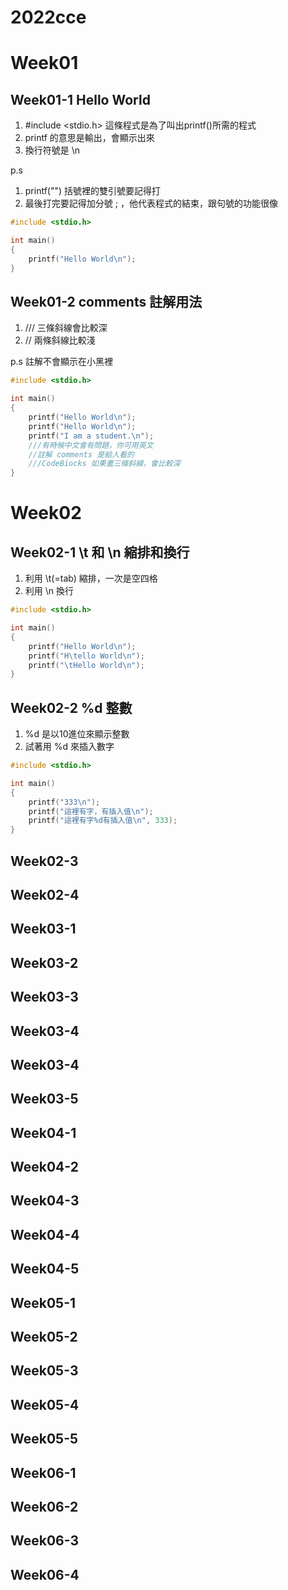 # 2022cce

# Week01
## Week01-1 Hello World
1. #include <stdio.h> 這條程式是為了叫出printf()所需的程式
2. printf 的意思是輸出，會顯示出來
3. 換行符號是 \n

p.s
1. printf("") 括號裡的雙引號要記得打
2. 最後打完要記得加分號 ; ，他代表程式的結束，跟句號的功能很像
```cpp
#include <stdio.h>

int main()
{
    printf("Hello World\n");
}
```

## Week01-2 comments 註解用法
1. /// 三條斜線會比較深
2. // 兩條斜線比較淺

p.s 註解不會顯示在小黑裡
```cpp
#include <stdio.h>

int main()
{
    printf("Hello World\n");
    printf("Hello World\n");
    printf("I am a student.\n");
    ///有時候中文會有問題，你可用英文
    //註解 comments 是給人看的
    ///CodeBiocks 如果畫三條斜線，會比較深
}
```

# Week02
## Week02-1 \t 和 \n 縮排和換行
1. 利用 \t(=tab) 縮排，一次是空四格
2. 利用 \n 換行
```cpp
#include <stdio.h>

int main()
{
    printf("Hello World\n");
    printf("H\tello World\n");
    printf("\tHello World\n");
}
```

## Week02-2 %d 整數
1. %d 是以10進位來顯示整數
2. 試著用 %d 來插入數字
```cpp
#include <stdio.h>

int main()
{
    printf("333\n");
    printf("這裡有字，有插入值\n");
    printf("這裡有字%d有插入值\n", 333);
}
```

## Week02-3 

## Week02-4

## Week03-1

## Week03-2

## Week03-3

## Week03-4

## Week03-4

## Week03-5

## Week04-1

## Week04-2

## Week04-3

## Week04-4

## Week04-5

## Week05-1

## Week05-2

## Week05-3

## Week05-4

## Week05-5

## Week06-1

## Week06-2

## Week06-3

## Week06-4
